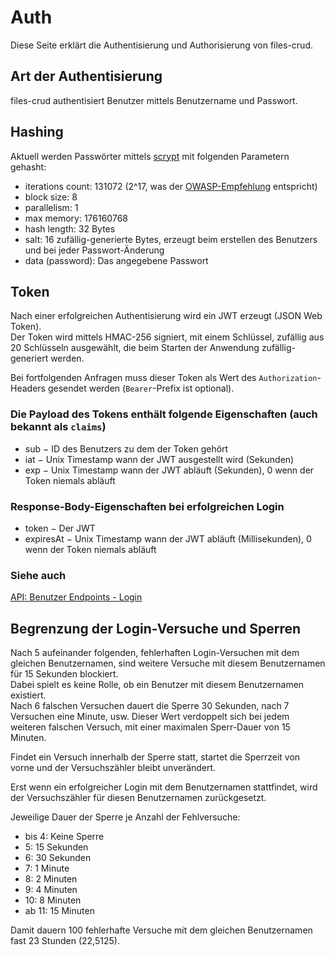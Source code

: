 # Auth

Diese Seite erklärt die Authentisierung und Authorisierung von files-crud.

## Art der Authentisierung
files-crud authentisiert Benutzer mittels Benutzername und Passwort.

## Hashing
Aktuell werden Passwörter mittels [scrypt](https://en.wikipedia.org/wiki/Scrypt) mit folgenden Parametern gehasht:
* iterations count: 131072
  (2^17, was der
  [OWASP-Empfehlung](https://github.com/OWASP/CheatSheetSeries/blob/master/cheatsheets/Password_Storage_Cheat_Sheet.md) entspricht)
* block size: 8
* parallelism: 1
* max memory: 176160768
* hash length: 32 Bytes
* salt: 16 zufällig-generierte Bytes, erzeugt beim erstellen des Benutzers und bei jeder Passwort-Änderung
* data (password): Das angegebene Passwort

## Token
Nach einer erfolgreichen Authentisierung wird ein JWT erzeugt (JSON Web Token). \
Der Token wird mittels HMAC-256 signiert, mit einem Schlüssel, zufällig aus 20 Schlüsseln ausgewählt,
die beim Starten der Anwendung zufällig-generiert werden.

Bei fortfolgenden Anfragen muss dieser Token als Wert des `Authorization`-Headers gesendet werden (`Bearer`-Prefix ist optional).

### Die Payload des Tokens enthält folgende Eigenschaften (auch bekannt als `claims`)
* sub &minus; ID des Benutzers zu dem der Token gehört
* iat &minus; Unix Timestamp wann der JWT ausgestellt wird (Sekunden)
* exp &minus; Unix Timestamp wann der JWT abläuft (Sekunden), 0 wenn der Token niemals abläuft

### Response-Body-Eigenschaften bei erfolgreichen Login
* token &minus; Der JWT
* expiresAt &minus;
  Unix Timestamp wann der JWT abläuft (Millisekunden), 0 wenn der Token niemals abläuft

### Siehe auch
[API: Benutzer Endpoints - Login](/de/api/user#einloggen)


## Begrenzung der Login-Versuche und Sperren
Nach 5 aufeinander folgenden, fehlerhaften Login-Versuchen mit dem gleichen Benutzernamen,
sind weitere Versuche mit diesem Benutzernamen für 15 Sekunden blockiert. \
Dabei spielt es keine Rolle, ob ein Benutzer mit diesem Benutzernamen existiert. \
Nach 6 falschen Versuchen dauert die Sperre 30 Sekunden, nach 7 Versuchen eine Minute, usw.
Dieser Wert verdoppelt sich bei jedem weiteren falschen Versuch, mit einer maximalen Sperr-Dauer von 15 Minuten.

Findet ein Versuch innerhalb der Sperre statt, startet die Sperrzeit von vorne und der Versuchszähler bleibt unverändert.

Erst wenn ein erfolgreicher Login mit dem Benutzernamen stattfindet, wird der Versuchszähler für diesen Benutzernamen zurückgesetzt.

Jeweilige Dauer der Sperre je Anzahl der Fehlversuche:
* bis 4: Keine Sperre
* 5: 15 Sekunden
* 6: 30 Sekunden
* 7: 1 Minute
* 8: 2 Minuten
* 9: 4 Minuten
* 10: 8 Minuten
* ab 11: 15 Minuten

Damit dauern 100 fehlerhafte Versuche mit dem gleichen Benutzernamen fast 23 Stunden (22,5125).
